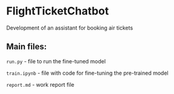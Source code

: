 # FlightTicketChatbot
Development of an assistant for booking air tickets

## Main files:

`run.py` - file to run the fine-tuned model

`train.ipynb` - file with code for fine-tuning the pre-trained model

`report.md` - work report file


